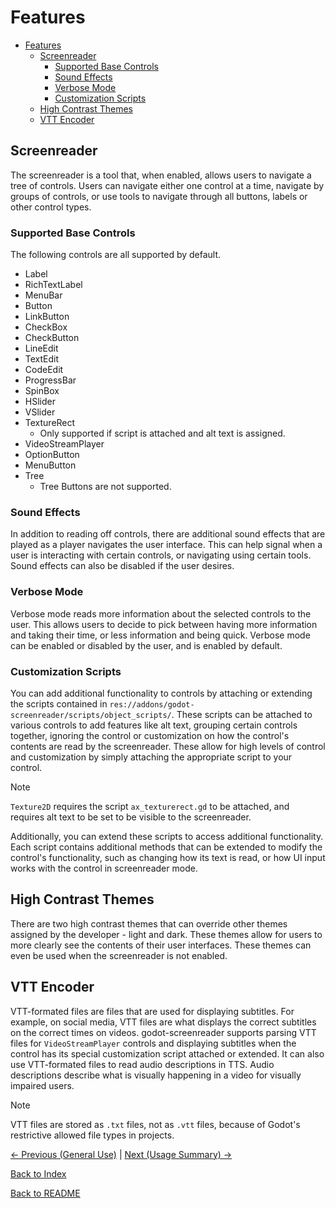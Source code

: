 # Features

- [Features](#features)
  * [Screenreader](#screenreader)
    + [Supported Base Controls](#supported-base-controls)
    + [Sound Effects](#sound-effects)
    + [Verbose Mode](#verbose-mode)
    + [Customization Scripts](#customization-scripts)
  * [High Contrast Themes](#high-contrast-themes)
  * [VTT Encoder](#vtt-encoder)

## Screenreader

The screenreader is a tool that, when enabled, allows users to navigate a tree of controls. Users can navigate either one control at a time, navigate by groups of controls, or use tools to navigate through all buttons, labels or other control types.

### Supported Base Controls

The following controls are all supported by default.

- Label
- RichTextLabel
- MenuBar
- Button
- LinkButton
- CheckBox
- CheckButton
- LineEdit
- TextEdit
- CodeEdit
- ProgressBar
- SpinBox
- HSlider
- VSlider
- TextureRect
    - Only supported if script is attached and alt text is assigned.
- VideoStreamPlayer
- OptionButton
- MenuButton
- Tree
    - Tree Buttons are not supported.
    
### Sound Effects

In addition to reading off controls, there are additional sound effects that are played as a player navigates the user interface. This can help signal when a user is interacting with certain controls, or navigating using certain tools. Sound effects can also be disabled if the user desires.

### Verbose Mode

Verbose mode reads more information about the selected controls to the user. This allows users to decide to pick between having more information and taking their time, or less information and being quick. Verbose mode can be enabled or disabled by the user, and is enabled by default.

### Customization Scripts

You can add additional functionality to controls by attaching or extending the scripts contained in ``res://addons/godot-screenreader/scripts/object_scripts/``. These scripts can be attached to various controls to add features like alt text, grouping certain controls together, ignoring the control or customization on how the control's contents are read by the screenreader. These allow for high levels of control and customization by simply attaching the appropriate script to your control.

> [!NOTE]  
> ``Texture2D`` requires the script ``ax_texturerect.gd`` to be attached, and requires alt text to be set to be visible to the screenreader.

Additionally, you can extend these scripts to access additional functionality. Each script contains additional methods that can be extended to modify the control's functionality, such as changing how its text is read, or how UI input works with the control in screenreader mode.

## High Contrast Themes

There are two high contrast themes that can override other themes assigned by the developer - light and dark. These themes allow for users to more clearly see the contents of their user interfaces. These themes can even be used when the screenreader is not enabled.

## VTT Encoder

VTT-formated files are files that are used for displaying subtitles. For example, on social media, VTT files are what displays the correct subtitles on the correct times on videos. godot-screenreader supports parsing VTT files for ``VideoStreamPlayer`` controls and displaying subtitles when the control has its special customization script attached or extended. It can also use VTT-formated files to read audio descriptions in TTS. Audio descriptions describe what is visually happening in a video for visually impaired users.

> [!NOTE]  
> VTT files are stored as ``.txt`` files, not as ``.vtt`` files, because of Godot's restrictive allowed file types in projects.

[<- Previous (General Use)](generaluse.md)
 | [Next (Usage Summary) ->](usage_summary.md)

[Back to Index](index.md)

[Back to README](../../README.md)
